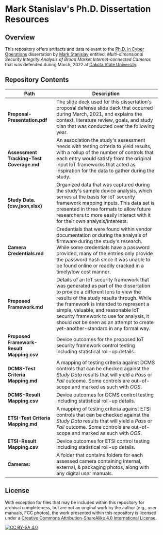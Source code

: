 # Mark Stanislav's Ph.D. Dissertation Resources
## Overview
This repository offers artifacts and data relevant to the [Ph.D. in Cyber Operations](https://dsu.edu/programs/phdco/index.html) dissertation by [Mark Stanislav](https://uncompiled.com/) entitled, _Multi-dimensional Security Integrity Analysis of Broad Market Internet-connected Cameras_ that was defended during March, 2022 at [Dakota State University](https://dsu.edu/).

## Repository Contents
|Path|Description|
|-|-|
|**Proposal-Presentation.pdf**| The slide deck used for this dissertation's proposal defense slide deck that occurred during March, 2021, and explains the context, literature review, goals, and study plan that was conducted over the following year.|
|**Assessment Tracking-Test Coverage.md**|An association the study's assessment needs with testing criteria to yield results, with a rollup of the number of controls that each entry would satisfy from the original input IoT frameworks that acted as inspiration for the data to gather during the study.|
|**Study Data.{csv,json,xlsx}**|Organized data that was captured during the study's sample device analysis, which serves at the basis for IoT security framework mapping inputs. This data set is presented in three formats to allow future researchers to more easily interact with it for their own analysis/interests.|
|**Camera Credentials.md**|Credentials that were found within vendor documentation or during the analysis of firmware during the study's research. While some credentials have a password provided, many of the entries only provide the password hash since it was unable to be found online or readily cracked in a timely/low cost manner.|
|**Proposed Framework.md**|Details of an IoT security framework that was generated as part of the dissertation to provide a different lens to view the results of the study results through. While the framework is intended to represent a simple, valuable, and reasonable IoT security framework to use for analysis, it should _not_ be seen as an attempt to create yet-another-standard in any formal way.|
|**Proposed Framework-Result Mapping.csv**|Device outcomes for the proposed IoT security framework control testing including statistical roll-up details.|
|**DCMS-Test Criteria Mapping.md**|A mapping of testing criteria against DCMS controls that can be checked against the _Study Data_ results that will yield a _Pass_ or _Fail_ outcome. Some controls are out-of-scope and marked as such with _OOS_.|
|**DCMS-Result Mapping.csv**|Device outcomes for DCMS control testing including statistical roll-up details.|
|**ETSI-Test Criteria Mapping.md**|A mapping of testing criteria against ETSI controls that can be checked against the _Study Data_ results that will yield a _Pass_ or _Fail_ outcome. Some controls are out-of-scope and marked as such with _OOS_.|
|**ETSI-Result Mapping.csv**|Device outcomes for ETSI control testing including statistical roll-up details.|
|**Cameras:**|A folder that contains folders for each assessed camera containing internal, external, & packaging photos, along with any digital user manuals.|

## License
With exception for files that may be included within this repository for archival completeness, but are not an original work by the author (e.g., user manuals, FCC photos), the work presented within this repository is licensed under a
[Creative Commons Attribution-ShareAlike 4.0 International License][cc-by-sa].

[![CC BY-SA 4.0][cc-by-sa-image]][cc-by-sa]

[cc-by-sa]: http://creativecommons.org/licenses/by-sa/4.0/
[cc-by-sa-image]: https://licensebuttons.net/l/by-sa/4.0/88x31.png
[cc-by-sa-shield]: https://img.shields.io/badge/License-CC%20BY--SA%204.0-lightgrey.svg


